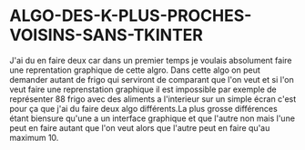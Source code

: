 # ALGO-DES-K-PLUS-PROCHES-VOISINS-SANS-TKINTER

J'ai du en faire deux car dans un premier temps je voulais absolument faire une reprentation graphique de cette algro.
Dans cette algo on peut demander autant de frigo qui serviront de comparant que l'on veut et si l'on veut faire une reprenstation 
graphique il est impossible par exemple de représenter 88 frigo avec des aliments a l'interieur sur un simple écran c'est pour ça
que j'ai du faire deux algo différents.La plus grosse différences étant biensure qu'une a un interface graphique et que l'autre non 
mais l'une peut en faire autant que l'on veut alors que l'autre peut en faire qu'au maximum 10.
